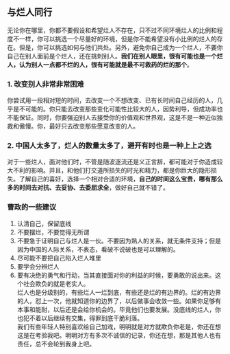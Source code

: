 ## 与烂人同行

无论你在哪里，你都不要假设和希望烂人不存在，只不过不同环境烂人的比例和程度不一样，你可以挑选一个尽量好的环境，但是你不能希望没有小比例的烂人的存在。但是，你可以挑选如何与他们共处。另外，避免你自己成为一个烂人，不要你自己在别人面前是个烂人，还在挑刺别人。**我们在别人眼里，很有可能也是一个烂人，认为别人一点都不烂的人，很有可能就是最不可救药的烂的那个**。  

### 1. 改变别人非常非常困难

你尝试用一段相对短的时间，去改变一个不想改变、已有长时间自己经历的人，几乎是不可能的。你只能去改变那些变化可能性比较大的人，因势利导，但成功率也不能保证。同时，你要强迫别人去接受你的价值观和世界观，这是不是一种近似独裁和傲慢。你，最好只去改变那些愿意改变的人。

### 2. 中国人太多了，烂人的数量太多了，避开有时也是一种上上之选

对于一些烂人，面对他们时，不管是随波逐流还是义正言辞，都可能对于你造成较大不利的影响。并且，和他们打交道所损失的时光和精力，都是你巨大的隐形损失。了解自己的喜好，选择一个相对合适的环境，**自己的时间这么宝贵，哪有那么多的时间去对抗、去妥协、去委屈求全**，做好自己就不错了。


### 曹政的一些建议

1. 认清自己，保留底线
2. 不要摆烂，不要觉得无所谓
3. 不要急于证明自己与烂人是一伙。不要因为熟人的关系，就无条件支持；但是因为中国的人际关系，不表态，看破不说破也是可以理解的。
4. 尽可能不要把自己陷入烂人堆里
5. 要学会分辨烂人
6. 要有决绝的勇气和行动，当其直接面对你的利益的时候，要勇敢的说出来。这个社会欺负的就是老实人。  
烂人也是分级别的，有些烂人一烂到底，有些还是烂的有边界的。烂的有边界的人，怼上一次，他就知道你的边界了，以后做事会收敛一些。如果你足够有本事和能耐，以后还是会给你机会的。毕竟他们也要发展。没底线的烂人，你也犯不着以后继续有交集，得罪到底干脆利落。  
我们有些年轻人特别喜欢给自己加戏，明明就是对方就欺负你老是，你还在想这是在考验我吧。明明对方有多次不诚信的记录，你还在想，那是其他人也有责任，总不会轮到我身上吧。
